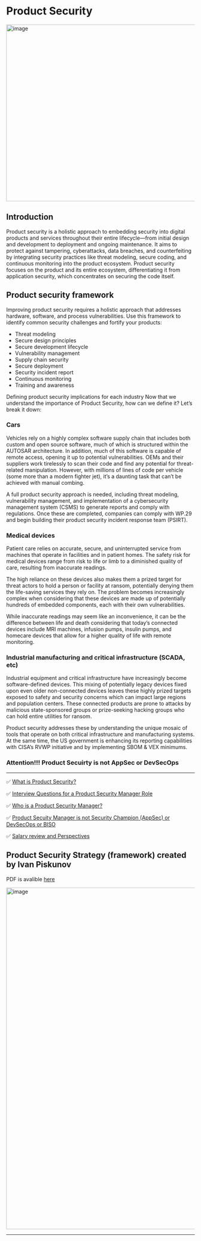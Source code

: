 # Product Security 

<img width="1024" height="471" alt="image" src="https://github.com/user-attachments/assets/27b294eb-ecc5-42bb-ad81-38e611837777" />

## Introduction

Product security is a holistic approach to embedding security into digital products and services throughout their entire lifecycle—from initial design and development to deployment and ongoing maintenance. It aims to protect against tampering, cyberattacks, data breaches, and counterfeiting by integrating security practices like threat modeling, secure coding, and continuous monitoring into the product ecosystem. Product security focuses on the product and its entire ecosystem, differentiating it from application security, which concentrates on securing the code itself. 

## Product security framework

Improving product security requires a holistic approach that addresses hardware, software, and process vulnerabilities. Use this framework to identify common security challenges and fortify your products:

- Threat modeling
- Secure design principles
- Secure development lifecycle
- Vulnerability management
- Supply chain security
- Secure deployment
- Security incident report
- Continuous monitoring
- Training and awareness

Defining product security implications for each industry
Now that we understand the importance of Product Security, how can we define it? Let’s break it down:

### Cars

Vehicles rely on a highly complex software supply chain that includes both custom and open source software, much of which is structured within the AUTOSAR architecture. In addition, much of this software is capable of remote access, opening it up to potential vulnerabilities.
OEMs and their suppliers work tirelessly to scan their code and find any potential for threat-related manipulation. However, with millions of lines of code per vehicle (some more than a modern fighter jet), it’s a daunting task that can’t be achieved with manual combing.

A full product security approach is needed, including threat modeling, vulnerability management, and implementation of a cybersecurity management system (CSMS) to generate reports and comply with regulations. Once these are completed, companies can comply with WP.29 and begin building their product security incident response team (PSIRT).

### Medical devices

Patient care relies on accurate, secure, and uninterrupted service from machines that operate in facilities and in patient homes. The safety risk for medical devices range from risk to life or limb to a diminished quality of care, resulting from inaccurate readings. 

The high reliance on these devices also makes them a prized target for threat actors to hold a person or facility at ransom, potentially denying them the life-saving services they rely on. The problem becomes increasingly complex when considering that these devices are made up of potentially hundreds of embedded components, each with their own vulnerabilities. 

While inaccurate readings may seem like an inconvenience, it can be the difference between life and death considering that today’s connected devices include MRI machines, infusion pumps, insulin pumps, and homecare devices that allow for a higher quality of life with remote monitoring.

###  Industrial manufacturing and critical infrastructure (SCADA, etc)

Industrial equipment and critical infrastructure have increasingly become software-defined devices. This mixing of potentially legacy devices fixed upon even older non-connected devices leaves these highly prized targets exposed to safety and security concerns which can impact large regions and population centers. These connected products are prone to attacks by malicious state-sponsored groups or prize-seeking hacking groups who can hold entire utilities for ransom.

Product security addresses these by understanding the unique mosaic of tools that operate on both critical infrastructure and manufacturing systems. At the same time, the US government is enhancing its reporting capabilities with CISA’s RVWP initiative and by implementing SBOM & VEX minimums.

### Attention!!! Product Secuirty is not AppSec or DevSecOps

---

✅ [What is Product Security?](https://github.com/D3One/Product-Security-Manager-/blob/main/ProdSec%20Basics.md)

✅ [Interview Questions for a Product Security Manager Role](https://github.com/D3One/Product-Security-Manager-/blob/main/ProdSec%20Job%20Interview%20Q%26A.md)

✅ [Who is a Product Security Manager?](https://github.com/D3One/Product-Security-Manager-/blob/main/ProdSec%20Manager.md)

✅ [Product Secuity Manager is not Security Champion (AppSec) or DevSecOps or BISO](https://github.com/D3One/Product-Security-Manager-/blob/main/ProdSec_AppSec_DevSecOps_SecChamp.md)

✅ [Salary review and Perspectives](https://github.com/D3One/Product-Security-Manager-/blob/main/Salary_Perspectives.md)

## Product Security Strategy (framework) created by Ivan Piskunov 

PDF is avalible [here](https://github.com/D3One/Product-Security-Manager-/blob/main/Strategy/README.md)

<img width="1413" height="910" alt="image" src="https://github.com/user-attachments/assets/2e99a95f-610e-4067-8d46-5f456b7fff64" />

- - - 
